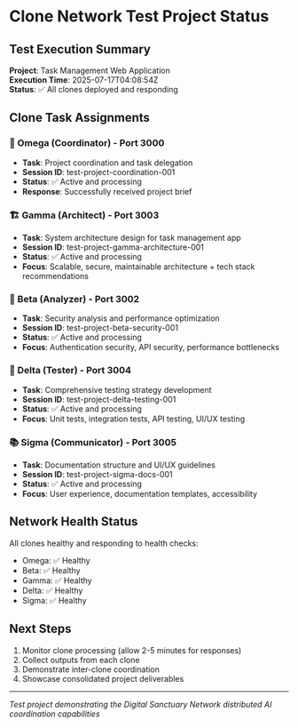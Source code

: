 # Clone Network Test Project Status

## Test Execution Summary
**Project**: Task Management Web Application  
**Execution Time**: 2025-07-17T04:08:54Z  
**Status**: ✅ All clones deployed and responding  

## Clone Task Assignments

### 👑 Omega (Coordinator) - Port 3000
- **Task**: Project coordination and task delegation
- **Session ID**: test-project-coordination-001
- **Status**: ✅ Active and processing
- **Response**: Successfully received project brief

### 🏗️ Gamma (Architect) - Port 3003  
- **Task**: System architecture design for task management app
- **Session ID**: test-project-gamma-architecture-001
- **Status**: ✅ Active and processing
- **Focus**: Scalable, secure, maintainable architecture + tech stack recommendations

### 🔧 Beta (Analyzer) - Port 3002
- **Task**: Security analysis and performance optimization
- **Session ID**: test-project-beta-security-001  
- **Status**: ✅ Active and processing
- **Focus**: Authentication security, API security, performance bottlenecks

### 🧪 Delta (Tester) - Port 3004
- **Task**: Comprehensive testing strategy development
- **Session ID**: test-project-delta-testing-001
- **Status**: ✅ Active and processing
- **Focus**: Unit tests, integration tests, API testing, UI/UX testing

### 📚 Sigma (Communicator) - Port 3005
- **Task**: Documentation structure and UI/UX guidelines  
- **Session ID**: test-project-sigma-docs-001
- **Status**: ✅ Active and processing
- **Focus**: User experience, documentation templates, accessibility

## Network Health Status
All clones healthy and responding to health checks:
- Omega: ✅ Healthy
- Beta: ✅ Healthy  
- Gamma: ✅ Healthy
- Delta: ✅ Healthy
- Sigma: ✅ Healthy

## Next Steps
1. Monitor clone processing (allow 2-5 minutes for responses)
2. Collect outputs from each clone
3. Demonstrate inter-clone coordination
4. Showcase consolidated project deliverables

---
*Test project demonstrating the Digital Sanctuary Network distributed AI coordination capabilities*
